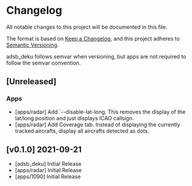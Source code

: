 # Changelog
All notable changes to this project will be documented in this file.

The format is based on [Keep a Changelog](https://keepachangelog.com/en/1.0.0/),
and this project adheres to [Semantic Versioning](https://semver.org/spec/v2.0.0.html).

adsb_deku follows semvar when versioning, but apps are not required to follow the semvar convention.

## [Unreleased]

### Apps
- [apps/radar] Add `--disable-lat-long. This removes the display of the lat/long position and just displays ICAO callsign.
- [apps/radar] Add Coverage tab. Instead of displaying the currently tracked aircrafts, display all aircrafts detected as dots.

## [v0.1.0] 2021-09-21
- [adsb_deku] Initial Release
- [apps/radar] Initial Release
- [apps/1090] Initial Release
